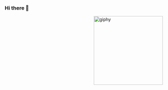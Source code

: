 ### Hi there 👋

[<img align='right' src="https://e7.pngegg.com/pngimages/756/101/png-clipart-phineas-flynn-ferb-fletcher-drawing-others-miscellaneous-television.png" width="220" alt="giphy">](https://t.me/voko_aleksey)


<!-- **kushagrasarathe/kushagrasarathe** is a ✨ _special_ ✨ repository because its `README.md` (this file) appears on your GitHub profile.

Here are some ideas to get you started:

- 🔭 I’m currently working on ...
- 🌱 I’m currently learning ...
- 👯 I’m looking to collaborate on ...
- 🤔 I’m looking for help with ...
- 💬 Ask me about ...
- 📫 How to reach me: ...
- 😄 Pronouns: ...
- ⚡ Fun fact: ...

 -->
